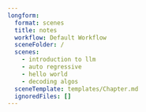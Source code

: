 ```yaml
---
longform:
  format: scenes
  title: notes
  workflow: Default Workflow
  sceneFolder: /
  scenes:
    - introduction to llm
    - auto regressive
    - hello world
    - decoding algos
  sceneTemplate: templates/Chapter.md
  ignoredFiles: []
---
```

